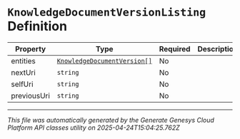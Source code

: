 # `KnowledgeDocumentVersionListing` Definition

| Property | Type | Required | Description |
|----------|------|----------|-------------|
| entities | [`KnowledgeDocumentVersion[]`](knowledgedocumentversion-definition.md) | No |  |
| nextUri | `string` | No |  |
| selfUri | `string` | No |  |
| previousUri | `string` | No |  |

---

*This file was automatically generated by the Generate Genesys Cloud Platform API classes utility on 2025-04-24T15:04:25.762Z*